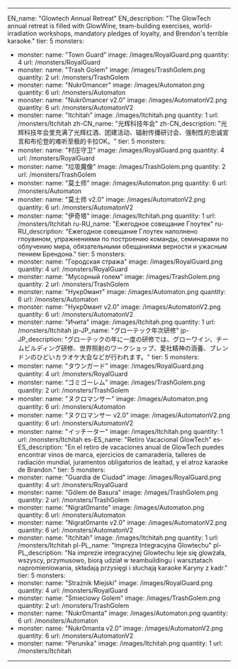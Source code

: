 ---

EN_name: "Glowtech Annual Retreat"
EN_description: "The GlowTech annual retreat is filled with GlowWine, team-building exercises, world-irradiation workshops, mandatory pledges of loyalty, and Brendon's terrible karaoke."
tier: 5
monsters:
  - monster:
    name: "Town Guard"
    image: /images/RoyalGuard.png
    quantity: 4
    url: /monsters/RoyalGuard
  - monster:
    name: "Trash Golem"
    image: /images/TrashGolem.png
    quantity: 2
    url: /monsters/TrashGolem
  - monster:
    name: "Nukr0mancer"
    image: /images/Automaton.png
    quantity: 6
    url: /monsters/Automaton
  - monster:
    name: "Nukr0mancer v2.0"
    image: /images/AutomatonV2.png
    quantity: 6
    url: /monsters/AutomatonV2
  - monster:
    name: "Itchitah"
    image: /images/Itchitah.png
    quantity: 1
    url: /monsters/Itchitah
zh-CN_name: "光辉科技年会"
zh-CN_description: "光辉科技年会里充满了光辉红酒、团建活动、辐射传播研讨会、强制性的忠诚宣言和布伦登的难听至极的卡拉OK。"
tier: 5
monsters:
  - monster:
    name: "村庄守卫"
    image: /images/RoyalGuard.png
    quantity: 4
    url: /monsters/RoyalGuard
  - monster:
    name: "垃圾魔像"
    image: /images/TrashGolem.png
    quantity: 2
    url: /monsters/TrashGolem
  - monster:
    name: "莫土师"
    image: /images/Automaton.png
    quantity: 6
    url: /monsters/Automaton
  - monster:
    name: "莫土师 v2.0"
    image: /images/AutomatonV2.png
    quantity: 6
    url: /monsters/AutomatonV2
  - monster:
    name: "伊奇塔"
    image: /images/Itchitah.png
    quantity: 1
    url: /monsters/Itchitah
ru-RU_name: "Ежегодное совещание Глоутек"
ru-RU_description: "Ежегодное совещание Глоутек наполнено глоувином, упражнениями по построению команды, семинарами по облучению мира, обязательными обещаниями верности и ужасным пением Брендона."
tier: 5
monsters:
  - monster:
    name: "Городская стража"
    image: /images/RoyalGuard.png
    quantity: 4
    url: /monsters/RoyalGuard
  - monster:
    name: "Мусорный голем"
    image: /images/TrashGolem.png
    quantity: 2
    url: /monsters/TrashGolem
  - monster:
    name: "Нукр0мант"
    image: /images/Automaton.png
    quantity: 6
    url: /monsters/Automaton
  - monster:
    name: "Нукр0мант v2.0"
    image: /images/AutomatonV2.png
    quantity: 6
    url: /monsters/AutomatonV2
  - monster:
    name: "Ичита"
    image: /images/Itchitah.png
    quantity: 1
    url: /monsters/Itchitah
jp-JP_name: "グローテック年次研修"
jp-JP_description: "グローテックの年に一度の研修では、グローワイン、チームビルディング研修、世界照射のワークショップ、愛社精神の涵養、ブレンドンのひどいカラオケ大会などが行われます。"
tier: 5
monsters:
  - monster:
    name: "タウンガード"
    image: /images/RoyalGuard.png
    quantity: 4
    url: /monsters/RoyalGuard
  - monster:
    name: "ゴミゴーレム"
    image: /images/TrashGolem.png
    quantity: 2
    url: /monsters/TrashGolem
  - monster:
    name: "ヌクロマンサー"
    image: /images/Automaton.png
    quantity: 6
    url: /monsters/Automaton
  - monster:
    name: "ヌクロマンサー v2.0"
    image: /images/AutomatonV2.png
    quantity: 6
    url: /monsters/AutomatonV2
  - monster:
    name: "イッチーター"
    image: /images/Itchitah.png
    quantity: 1
    url: /monsters/Itchitah
es-ES_name: "Retiro Vacacional GlowTech"
es-ES_description: "En el retiro de vacaciones anual de GlowTech puedes encontrar vinos de marca, ejercicios de camaradería, talleres de radiación mundial, juramentos obligatorios de lealtad, y el atroz karaoke de Brandon."
tier: 5
monsters:
  - monster:
    name: "Guardia de Ciudad"
    image: /images/RoyalGuard.png
    quantity: 4
    url: /monsters/RoyalGuard
  - monster:
    name: "Gólem de Basura"
    image: /images/TrashGolem.png
    quantity: 2
    url: /monsters/TrashGolem
  - monster:
    name: "Nigrat0mante"
    image: /images/Automaton.png
    quantity: 6
    url: /monsters/Automaton
  - monster:
    name: "Nigrat0mante v2.0"
    image: /images/AutomatonV2.png
    quantity: 6
    url: /monsters/AutomatonV2
  - monster:
    name: "Itchitah"
    image: /images/Itchitah.png
    quantity: 1
    url: /monsters/Itchitah
pl-PL_name: "Impreza Integracyjna Glowtechu"
pl-PL_description: "Na imprezie integracyjnej Glowtechu leje się glowżała, wszyscy, przymusowo, biorą udział w teambuildingu i warsztatach napromieniowania, składają przysięgi i słuchają karaoke Karyny z kadr."
tier: 5
monsters:
  - monster:
    name: "Strażnik Miejski"
    image: /images/RoyalGuard.png
    quantity: 4
    url: /monsters/RoyalGuard
  - monster:
    name: "Śmieciowy Golem"
    image: /images/TrashGolem.png
    quantity: 2
    url: /monsters/TrashGolem
  - monster:
    name: "Nukr0manta"
    image: /images/Automaton.png
    quantity: 6
    url: /monsters/Automaton
  - monster:
    name: "Nukr0manta v2.0"
    image: /images/AutomatonV2.png
    quantity: 6
    url: /monsters/AutomatonV2
  - monster:
    name: "Perunika"
    image: /images/Itchitah.png
    quantity: 1
    url: /monsters/Itchitah
---